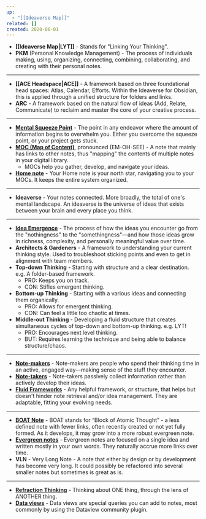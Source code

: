 ```yaml
---
up:
  - "[[Ideaverse Map]]"
related: []
created: 2020-06-01
---
```


- **[[Ideaverse Map|LYT]]** - Stands for "Linking Your Thinking".
- **PKM** (Personal Knowledge Management) - The process of individuals making, using, organizing, connecting, combining, collaborating, and creating with their personal notes.
- ---
- **[[ACE Headspace|ACE]]** - A framework based on three foundational head spaces: Atlas, Calendar, Efforts. Within the Ideaverse for Obsidian, this is applied through a unified structure for folders and links.
- **ARC** - A framework based on the natural flow of ideas (Add, Relate, Communicate) to reclaim and master the core of your creative process.
- ---
- [**Mental Squeeze Point**](https://notes.linkingyourthinking.com/Cards/Mental+Squeeze+Point) - The point in any endeavor where the amount of information begins to overwhelm you. Either you overcome the squeeze point, or your project gets stuck.
- [**MOC (Map of Content)**](https://notes.linkingyourthinking.com/Cards/MOCs+Overview), pronounced (EM-OH-SEE) - A note that mainly has links to other notes, thus "mapping" the contents of multiple notes in your digital library.
    - MOCs help you gather, develop, and navigate your ideas.
- [**Home note**](https://notes.linkingyourthinking.com/Home) - Your Home note is your north star, navigating you to your MOCs. It keeps the entire system organized.
- ---
- **Ideaverse** - Your notes connected. More broadly, the total of one's mental landscape. An ideaverse is the universe of ideas that exists between your brain and every place you think.
- ---
- [**Idea Emergence**](https://notes.linkingyourthinking.com/Cards/Idea+Emergence+(defn)) - The process of how the ideas you encounter go from the "nothingness" to the "somethingness"—and how those ideas grow in richness, complexity, and personally meaningful value over time.
- **Architects & Gardeners** - A framework to understanding your current thinking style. Used to troubleshoot sticking points and even to get in alignment with team members.
- **Top-down Thinking** - Starting with structure and a clear destination. e.g. A folder-based framework.
    - PRO: Keeps you on track.
    - CON: Stifles emergent thinking.
- **Bottom-up Thinking** - Starting with a various ideas and connecting them organically.
    - PRO: Allows for emergent thinking.
    - CON: Can feel a little too chaotic at times.
- **Middle-out Thinking** - Developing a fluid structure that creates simultaneous cycles of top-down and bottom-up thinking. e.g. LYT!
    - PRO: Encourages next level thinking.
    - BUT: Requires learning the technique and being able to balance structure/chaos.
- ---
- [**Note-makers**](https://notes.linkingyourthinking.com/Cards/Note-makers) - Note-makers are people who spend their thinking time in an active, engaged way—making sense of the stuff they encounter.
- [**Note-takers**](https://notes.linkingyourthinking.com/Cards/Note-takers) - Note-takers passively collect information rather than actively develop their ideas.
- [**Fluid Frameworks**](https://notes.linkingyourthinking.com/Cards/Fluid+Frameworks) - Any helpful framework, or structure, that helps but doesn't hinder note retrieval and/or idea management. They are adaptable, fitting your evolving needs.
- ---
- [**BOAT Note**](https://notes.linkingyourthinking.com/Cards/BOAT+notes) - BOAT stands for “Block of Atomic Thought” - a less defined note with fewer links, often recently created or not yet fully formed. As it develops, it may grow into a more robust evergreen note.
- [**Evergreen notes**](https://notes.linkingyourthinking.com/Cards/Evergreen+notes) - Evergreen notes are focused on a single idea and written mostly in your own words. They naturally accrue more links over time.
- **VLN** - Very Long Note - A note that either by design or by development has become very long. It could possibly be refactored into several smaller notes but sometimes is great as is.
- ---
- [**Refraction Thinking**](https://notes.linkingyourthinking.com/Cards/Refraction+Thinking) - Thinking about ONE thing, through the lens of ANOTHER thing.
- [**Data views**](https://notes.linkingyourthinking.com/Cards/Data+view+notes+(defn)) - Data views are special queries you can add to notes, most commonly by using the Dataview community plugin.

